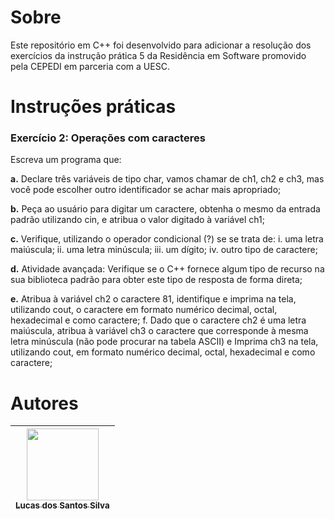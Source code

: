 # Sobre

<p>Este repositório em C++  foi desenvolvido para adicionar a resolução dos exercícios da instrução prática 5 da Residência em Software promovido pela CEPEDI em parceria com a UESC.</p>

# Instruções práticas
### Exercício 2: Operações com caracteres

<p>Escreva um programa que:

<p><b>a.</b> Declare três variáveis de tipo char, vamos chamar de ch1, ch2 e
ch3, mas você pode escolher outro identificador se achar mais
apropriado;<p>
<p><b>b.</b> Peça ao usuário para digitar um caractere, obtenha o mesmo da
entrada padrão utilizando cin, e atribua o valor digitado à variável
ch1;<p>

<p><b>c.</b>  Verifique, utilizando o operador condicional (?) se se trata de:
i. uma letra maiúscula;
ii. uma letra minúscula;
iii. um dígito;
iv. outro tipo de caractere;<p>

<p><b>d.</b>  Atividade avançada: Verifique se o C++ fornece algum tipo de recurso
na sua biblioteca padrão para obter este tipo de resposta de forma
direta;<p>

<p><b>e.</b>  Atribua à variável ch2 o caractere 81, identifique e imprima na tela,
utilizando cout, o caractere em formato numérico decimal, octal,
hexadecimal e como caractere;
f. Dado que o caractere ch2 é uma letra maiúscula, atribua à variável
ch3 o caractere que corresponde à mesma letra minúscula (não pode
procurar na tabela ASCII) e Imprima ch3 na tela, utilizando cout, em
formato numérico decimal, octal, hexadecimal e como caractere;</p>


# Autores

| [<img src="https://avatars.githubusercontent.com/u/17802288?v=4" width=115><br><sub>Lucas dos Santos Silva</sub>](https://github.com/eulucasilva) | 
|:-------------------------------------------------------------------------------------------------------------------------------------------------:|